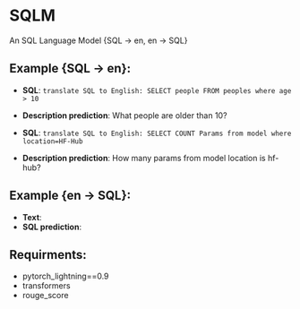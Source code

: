 # SQLM
An SQL Language Model {SQL -> en, en -> SQL}

## Example {SQL -> en}:
+ **SQL**:  `translate SQL to English: SELECT people FROM peoples where age > 10`
+ **Description prediction**:  What people are older than 10?

+ **SQL**:  `translate SQL to English: SELECT COUNT Params from model where location=HF-Hub`
+ **Description prediction**:  How many params from model location is hf-hub?

## Example {en -> SQL}:
+ **Text**:  
+ **SQL prediction**:  

## Requirments:
+ pytorch_lightning==0.9
+ transformers
+ rouge_score